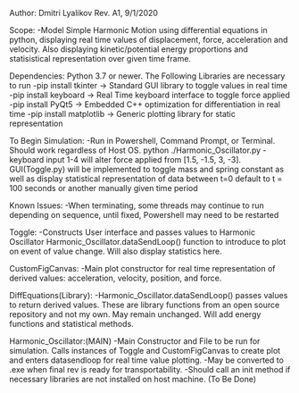 Author: Dmitri Lyalikov
Rev. A1, 9/1/2020

Scope:
    -Model Simple Harmonic Motion using differential equations in python, displaying real time values of displacement, force, acceleration and velocity. Also displaying     kinetic/potential energy proportions and statisistical representation over given time frame.

Dependencies: Python 3.7 or newer. The Following Libraries are necessary to run
    -pip install tkinter  -> Standard GUI library to toggle values in real time
    -pip install keyboard -> Real Time keyboard interface to toggle force applied
    -pip install PyQt5 -> Embedded C++ optimization for differentiation in real time
    -pip install matplotlib -> Generic plotting library for static representation

To Begin Simulation:
    -Run in Powershell, Command Prompt, or Terminal. Should work regardless of Host OS.
       python ./Harmonic_Oscillator.py
    -keyboard input 1-4 will alter force applied from [1.5, -1.5, 3, -3]. GUI(Toggle.py) will be implemented to toggle mass and spring constant as well as    display statistical representation of data between t=0 default to t = 100 seconds or another manually given time period

Known Issues:
    -When terminating, some threads may continue to run depending on sequence, until fixed, Powershell may need to be restarted

Toggle:
    -Constructs User interface and passes values to Harmonic Oscillator Harmonic_Oscillator.dataSendLoop() function to introduce to plot on event of value change. Will also display statistics here.

CustomFigCanvas:
    -Main plot constructor for real time representation of derived values: acceleration, velocity, position, and force.

DiffEquations(Library):
    -Harmonic_Oscillator.dataSendLoop() passes values to return derived values. These are library functions from an open source repository and not my own. May remain unchanged. Will add energy functions and statistical methods.

Harmonic_Oscillator:(MAIN)
    -Main Constructor and File to be run for simulation. Calls instances of Toggle and CustomFigCanvas to create plot and enters datasendloop for real time value plotting.
    -May be converted to .exe when final rev is ready for transportability.
    -Should call an init method if necessary libraries are not installed on host machine. (To Be Done)
